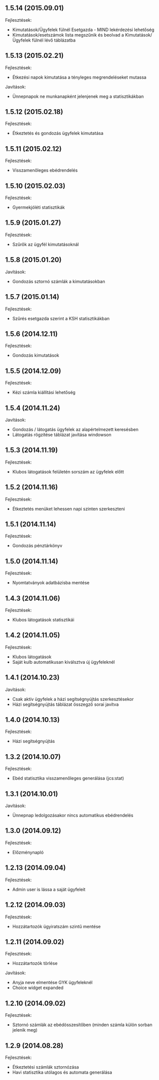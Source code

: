 ## 1.5.14 (2015.09.01)

Fejlesztések:

 - Kimutatások/Ügyfelek fülnél Esetgazda - MIND lekérdezési lehetőség
 - Kimutatások/esetszámok lista megszűnik és beolvad a Kimutatások/Ügyfelek fülnél lévő táblázatba

## 1.5.13 (2015.02.21)

Fejlesztések:

 - Étkezési napok kimutatása a tényleges megrendeléseket mutassa
 
Javítások:

 - Ünnepnapok ne munkanapként jelenjenek meg a statisztikákban
 
## 1.5.12 (2015.02.18)

Fejlesztések:

 - Étkeztetés és gondozás ügyfelek kimutatása
 
## 1.5.11 (2015.02.12)

Fejlesztések:

 - Visszamenőleges ebédrendelés

## 1.5.10 (2015.02.03)

Fejlesztések:

 - Gyermekjóléti statisztikák

## 1.5.9 (2015.01.27)

Fejlesztések:

 - Szűrők az ügyfél kimutatásoknál

## 1.5.8 (2015.01.20)

Javítások:

 - Gondozás sztornó számlák a kimutatásokban

## 1.5.7 (2015.01.14)

Fejlesztések:

 - Szűrés esetgazda szerint a KSH statisztikákban

## 1.5.6 (2014.12.11)

Fejlesztések:

 - Gondozás kimutatások

## 1.5.5 (2014.12.09)

Fejlesztések:

 - Kézi számla kiállítási lehetőség

## 1.5.4 (2014.11.24)

Javítások:

 - Gondozás / látogatás ügyfelek az alapértelmezett keresésben
 - Látogatás rögzítése táblázat javítása windowson

## 1.5.3 (2014.11.19)

Fejlesztések:

 - Klubos látogatások felületén sorszám az ügyfelek előtt

## 1.5.2 (2014.11.16)

Fejlesztések:

 - Étkeztetés menüket lehessen napi szinten szerkeszteni

## 1.5.1 (2014.11.14)

Fejlesztések:

 - Gondozás pénztárkönyv

## 1.5.0 (2014.11.14)

Fejlesztések:

 - Nyomtatványok adatbázisba mentése

## 1.4.3 (2014.11.06)

Fejlesztések:

 - Klubos látogatások statisztikái

## 1.4.2 (2014.11.05)

Fejlesztések:

 - Klubos látogatások
 - Saját kulb automatikusan kiválsztva új ügyfeleknél

## 1.4.1 (2014.10.23)

Javítások:

 - Csak aktív ügyfelek a házi segítségnyújtás szerkesztésekor
 - Házi segítségnyújtás táblázat összegző sorai javítva

## 1.4.0 (2014.10.13)

Fejlesztések:

 - Házi segítségnyújtás

## 1.3.2 (2014.10.07)

Fejlesztések:

  - Ebéd statisztika visszamenőleges generálása (jcs:stat)

## 1.3.1 (2014.10.01)

Javítások:

  - Ünnepnap ledolgozásakor nincs automatikus ebédrendelés

## 1.3.0 (2014.09.12)

Fejlesztések:

  - Előzménynapló

## 1.2.13 (2014.09.04)

Fejlesztések:

  - Admin user is lássa a saját ügyfeleit

## 1.2.12 (2014.09.03)

Fejlesztések:

  - Hozzátartozók ügyiratszám szintű mentése

## 1.2.11 (2014.09.02)

Fejlesztések:

  - Hozzátartozók törlése

Javítások:

  - Anyja neve elmentése GYK ügyfeleknél
  - Choice widget expanded

## 1.2.10 (2014.09.02)

Fejlesztések:

  - Sztornó számlák az ebédösszesítőben (minden számla külön sorban jelenik meg)

## 1.2.9 (2014.08.28)

Fejlesztések:

  - Étkeztetési számlák sztornózása
  - Havi statisztika utólagos és automata generálása
